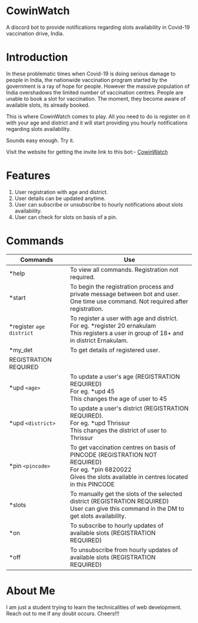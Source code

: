 # CowinWatch

A discord bot to provide notifications regarding slots availability in Covid-19 vaccination drive, India.

# Introduction
In these problematic times when Covid-19 is doing serious damage to people in India, the nationwide vaccination program started by the government is a ray of hope for people. However the massive population of India overshadows the limited number of vaccination centres. People are unable to book a slot for vaccination. The moment, they become aware of available slots, its already booked.

This is where CowinWatch comes to play. All you need to do is register on it with your age and district and it will start providing you hourly notifications regarding slots availability.

Sounds easy enough. Try it.

Visit the website for getting the invite link to this bot:- [CowinWatch](https://cowinwatch.herokuapp.com/)

# Features
1. User registration with age and district.
2. User details can be updated anytime.
3. User can subscribe or unsubscribe to hourly notifications about slots availability.
4. User can check for slots on basis of a pin.

# Commands
| Commands      | Use |
| ----- | ----------------------------------------------- |
| *help  | To view all commands. Registration not required.  |
| *start  | To begin the registration process and private message between bot and user.<br>One time use command. Not required after registration.|
| *register `age` `district`  | To register a user with age and district.<br>For eg. *register 20 ernakulam<br>This registers a user in group of 18+ and in district Ernakulam.|
| *my_det	| To get details of registered user.<br>
REGISTRATION REQUIRED|
| *upd `<age>`  | To update a user's age (REGISTRATION REQUIRED)<br>For eg. *upd 45<br>This changes the age of user to 45|
| *upd `<district>`  | To update a user's district (REGISTRATION REQUIRED).<br>For eg. *upd Thrissur<br>This changes the district of user to Thrissur
| *pin `<pincode>`  | To get vaccination centres on basis of PINCODE (REGISTRATION NOT REQUIRED)<br>For eg. *pin 6820022<br>Gives the slots available in centres located in this PINCODE
| *slots		| To manually get the slots of the selected district (REGISTRATION REQUIRED)<br>User can give this command in the DM to get slots availability.
| *on	| To subscribe to hourly updates of available slots (REGISTRATION REQUIRED)|
| *off	| 	To unsubscribe from hourly updates of available slots (REGISTRATION REQUIRED)

# About Me
I am just a student trying to learn the technicalities of web development. Reach out to me if any doubt occurs. Cheers!!!

